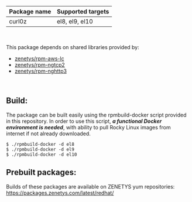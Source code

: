 | <nobr>Package name</nobr> | <nobr>Supported targets</nobr> |
| :--- | :--- |
| curl0z | <nobr>el8, el9, el10</nobr> |
<br/>

This package depends on shared libraries provided by:

* [zenetys/rpm-aws-lc](https://github.com/zenetys/rpm-aws-lc)
* [zenetys/rpm-ngtcp2](https://github.com/zenetys/rpm-ngtcp2)
* [zenetys/rpm-nghttp3](https://github.com/zenetys/rpm-nghttp3)
<br/>

## Build:

The package can be built easily using the rpmbuild-docker script provided
in this repository. In order to use this script, _**a functional Docker
environment is needed**_, with ability to pull Rocky Linux images from
internet if not already downloaded.

```
$ ./rpmbuild-docker -d el8
$ ./rpmbuild-docker -d el9
$ ./rpmbuild-docker -d el10
```

## Prebuilt packages:

Builds of these packages are available on ZENETYS yum repositories:<br/>
https://packages.zenetys.com/latest/redhat/
